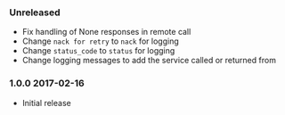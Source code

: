 ### Unreleased
  - Fix handling of None responses in remote call
  - Change `nack for retry` to `nack` for logging
  - Change `status_code` to `status` for logging
  - Change logging messages to add the service called or returned from

### 1.0.0 2017-02-16
  - Initial release
